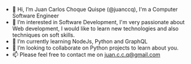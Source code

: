 - 👋 Hi, I’m Juan Carlos Choque Quispe (@juanccq), I'm a Computer Software Engineer
- 👀 I’m interested in Software Development, I'm very passionate about Web development, I would like to learn new technologies and also techniques on soft skills.
- 🌱 I’m currently learning NodeJs, Python and GraphQL
- 💞️ I’m looking to collaborate on Python projects to learn about you.
- 📫 Please feel free to contact me on juan.c.c.q@gmail.com

<!---
juanccq/juanccq is a ✨ special ✨ repository because its `README.md` (this file) appears on your GitHub profile.
You can click the Preview link to take a look at your changes.
--->
